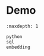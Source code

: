 <!-- Copyright 2024 Remy Blank <remy@c-space.org> -->
<!-- SPDX-License-Identifier: MIT -->

# Demo

```{toctree}
:maxdepth: 1

python
sql
embedding
```
